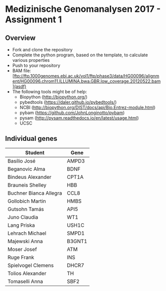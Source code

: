 # Medizinische Genomanalysen 2017 - Assignment 1

## Overview
* Fork and clone the repository
* Complete the python program, based on the template, to calculate various properties
* Push to your repository
* BAM file: [ftp://ftp.1000genomes.ebi.ac.uk/vol1/ftp/phase3/data/HG00096/alignment/HG00096.chrom11.ILLUMINA.bwa.GBR.low_coverage.20120522.bam](asdf)
* The following tools might be of help:
  * Biopython (http://biopython.org/)
  * pybedtools (https://daler.github.io/pybedtools/)
  * NCBI (http://biopython.org/DIST/docs/api/Bio.Entrez-module.html)
  * pybam (https://github.com/JohnLonginotto/pybam)
  * pysam (http://pysam.readthedocs.io/en/latest/usage.html)
  * UCSC


## Individual genes

| Student | Gene | 
| ----- | --- |
| Basílio	José | AMPD3 | 
| Beganovic	Alma | BDNF | 
| Bindeus	Alexander | CPT1A | 
| Brauneis	Shelley | HBB | 
| Buchner	Bianca Allegra | CCL8 | 
| Gollobich	Martin | HMBS | 
| Gutsohn	Tamás | API5 | 
| Juno	Claudia | WT1 | 
| Lang	Priska | USH1C | 
| Lehrach	Michael | SMPD1 | 
| Majewski	Anna | B3GNT1 | 
| Moser	Josef | ATM | 
| Ruge	Frank | INS | 
| Spielvogel	Clemens | DHCR7 | 
| Tolios	Alexander | TH | 
| Tomaselli	Anna | SBF2 | 

